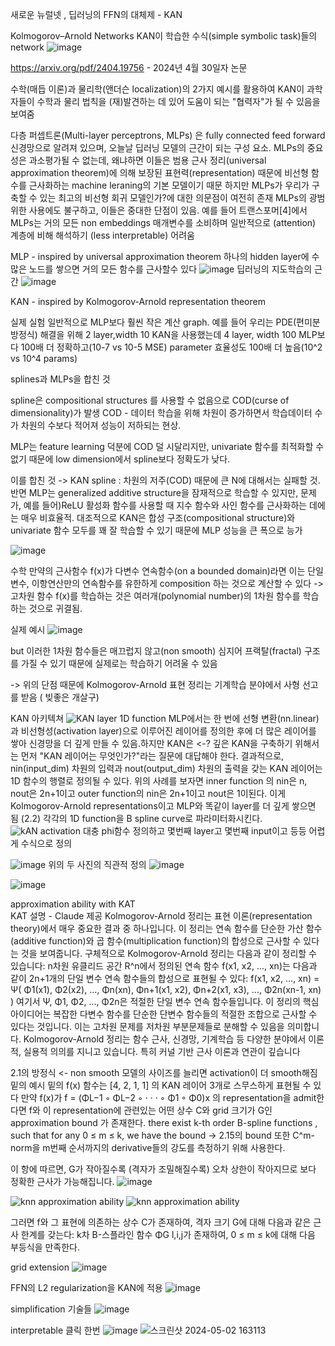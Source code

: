 새로운 뉴럴넷 , 딥러닝의 FFN의 대체제 - KAN

Kolmogorov–Arnold Networks
KAN이 학습한 수식(simple symbolic task)들의 network
![image](https://github.com/jinuk0211/llm_project/assets/150532431/f47d95b3-58fb-45ca-938a-44b8074d5d11)

https://arxiv.org/pdf/2404.19756 - 2024년 4월 30일자 논문

수학(매듭 이론)과 물리학(앤더슨 localization)의 2가지 예시를 활용하여 KAN이 과학자들이 수학과 물리 법칙을 (재)발견하는 데 있어 도움이 되는 "협력자"가 될 수 있음을 보여줌

다층 퍼셉트론(Multi-layer perceptrons, MLPs) 은 fully connected feed forward 신경망으로 알려져 있으며, 오늘날 딥러닝 모델의 근간이 되는 구성 요소. MLPs의 중요성은 과소평가될 수 없는데, 왜냐하면 이들은 범용 근사 정리(universal approximation theorem)에 의해 보장된 표현력(representation) 때문에 비선형 함수를 근사화하는 machine leraning의 기본 모델이기 때문 하지만 MLPs가 우리가 구축할 수 있는 최고의 비선형 회귀 모델인가?에 대한 의문점이 여전히 존재
MLPs의 광범위한 사용에도 불구하고, 이들은 중대한 단점이 있음. 예를 들어 트랜스포머[4]에서 MLPs는 거의 모든 non embeddings 매개변수를 소비하며 일반적으로 (attention) 계층에 비해 해석하기 (less interpretable) 어려움

MLP - inspired by universal approximation theorem
하나의 hidden layer에 수많은 노드를 쌓으면 거의 모든 함수를 근사할수 있다
![image](https://github.com/jinuk0211/llm_project/assets/150532431/e5e75dd1-d5a9-4f2a-bfee-6bece9cf39c9)
딥러닝의 지도학습의 근간
![image](https://github.com/jinuk0211/llm_project/assets/150532431/1ca9507c-0930-467c-bba8-970fb3a01435)


KAN - inspired by Kolmogorov-Arnold representation theorem

실제 실험
일반적으로 MLP보다 훨씬 작은 계산 graph.
예를 들어 우리는 PDE(편미분방정식) 해결을 위해 2 layer,width 10 KAN을 사용했는데 4 layer, width 100 MLP보다 100배 더 정확하고(10-7 vs 10-5 MSE) parameter 효율성도 100배 더 높음(10^2 vs 10^4 params)

splines과 MLPs을 합친 것

spline은 compositional structures 를 사용할 수 없음으로 COD(curse of dimensionality)가 발생
COD - 데이터 학습을 위해 차원이 증가하면서 학습데이터 수가 차원의 수보다 적어져 성능이 저하되는 현상.

MLP는 feature learning 덕분에 COD 덜 시달리지만, univariate 함수를 최적화할 수 없기 때문에 low dimension에서 spline보다 정확도가 낮다.

이를 합친 것 -> KAN
spline : 차원의 저주(COD) 때문에 큰 N에 대해서는 실패할 것. 반면 MLP는 generalized additive structure을 잠재적으로 학습할 수 있지만, 문제가, 예를 들어)ReLU 활성화 함수를 사용할 때 지수 함수와 사인 함수를 근사화하는 데에는 매우 비효율적. 대조적으로 KAN은 합성 구조(compositional structure)와 univariate 함수 모두를 꽤 잘 학습할 수 있기 때문에 MLP 성능을 큰 폭으로 능가


![image](https://github.com/jinuk0211/llm_project/assets/150532431/e275b829-cb34-47e5-ab9c-e3454e6216e3)

수학
만약의 근사함수 f(x)가 다변수 연속함수(on a bounded domain)라면 
이는 단일 변수, 이항연산만의 연속함수를 유한하게 composition 하는 것으로 계산할 수 있다
->
고차원 함수 f(x)를 학습하는 것은 여러개(polynomial number)의 1차원 함수를 학습하는 것으로 귀결됨.


실제 예시
![image](https://github.com/jinuk0211/llm_project/assets/150532431/f1e8e8b6-ce22-417a-8378-4cd1f06336ac)

but
이러한 1차원 함수들은 매끄럽지 않고(non smooth) 심지어 프랙탈(fractal) 구조를 가질 수 있기 때문에 실제로는 학습하기 어려울 수 있음

-> 위의 단점 때문에 Kolmogorov-Arnold 표현 정리는 기계학습 분야에서 사형 선고를 받음 ( 빚좋은 개살구)

KAN 아키텍쳐
![KAN layer 1D function](https://github.com/jinuk0211/llm_project/assets/150532431/270a0a7f-1519-43d2-a8a5-cc2090d9eb85)
MLP에서는 한 번에 선형 변환(nn.linear)과 비선형성(activation layer)으로 이루어진 레이어를 정의한 후에 더 많은 레이어를 쌓아 신경망을 더 깊게 만들 수 있음.하지만 KAN은 <-? 깊은 KAN을 구축하기 위해서는 먼저 "KAN 레이어는 무엇인가?"라는 질문에 대답해야 한다. 결과적으로, nin(input_dim) 차원의 입력과 nout(output_dim) 차원의 출력을 갖는 KAN 레이어는 1D 함수의 행렬로 정의될 수 있다.
위의 사례를 보자면 inner function 의 nin은 n, nout은 2n+1이고 outer function의 nin은 2n+1이고 nout은 1이된다. 이게 Kolmogorov-Arnold representations이고 MLP와 똑같이 layer를 더 깊게 쌓으면 됨
(2.2) 각각의 1D function을 B spline curve로 파라미터화시킨다.
![kAN activation](https://github.com/jinuk0211/llm_project/assets/150532431/7edb6fec-3d79-4c58-bb78-058718906711)
대충 phi함수 정의하고 몇번째 layer고 몇번째 input이고 등등 어렵게 수식으로 정의

![image](https://github.com/jinuk0211/llm_project/assets/150532431/f8daf9f9-d924-41b2-b944-367864d6e09e)
위의 두 사진의 직관적 정의
![image](https://github.com/jinuk0211/llm_project/assets/150532431/2dccda4c-6661-4803-b173-7247bf1dc9af)


![image](https://github.com/jinuk0211/llm_project/assets/150532431/714afe42-b4f1-4854-9914-09eee9118364)


approximation ability with KAT  
KAT 설명 - Claude 제공
Kolmogorov-Arnold 정리는 표현 이론(representation theory)에서 매우 중요한 결과 중 하나입니다. 이 정리는 연속 함수를 단순한 가산 함수(additive function)와 곱 함수(multiplication function)의 합성으로 근사할 수 있다는 것을 보여줍니다.
구체적으로 Kolmogorov-Arnold 정리는 다음과 같이 정리할 수 있습니다:
n차원 유클리드 공간 R^n에서 정의된 연속 함수 f(x1, x2, ..., xn)는 다음과 같이 2n+1개의 단일 변수 연속 함수들의 합성으로 표현될 수 있다:
f(x1, x2, ..., xn) = Ψ( Φ1(x1), Φ2(x2), ..., Φn(xn), Φn+1(x1, x2), Φn+2(x1, x3), ..., Φ2n(xn-1, xn) )
여기서 Ψ, Φ1, Φ2, ..., Φ2n은 적절한 단일 변수 연속 함수들입니다.
이 정리의 핵심 아이디어는 복잡한 다변수 함수를 단순한 단변수 함수들의 적절한 조합으로 근사할 수 있다는 것입니다. 이는 고차원 문제를 저차원 부분문제들로 분해할 수 있음을 의미합니다.
Kolmogorov-Arnold 정리는 함수 근사, 신경망, 기계학습 등 다양한 분야에서 이론적, 실용적 의의를 지니고 있습니다. 특히 커널 기반 근사 이론과 연관이 깊습니다

2.1의 방정식 <- non smooth 
모델의 사이즈를 늘리면 activation이 더 smooth해짐 밑의 예시
밑의 f(x) 함수는 [4, 2, 1, 1] 의 KAN 레이어 3개로 스무스하게 표현될 수 있다
만약 f(x)가 f = (ΦL−1 ◦ ΦL−2 ◦ · · · ◦ Φ1 ◦ Φ0)x 의 representation을 admit한다면 f와 이 representation에 관련있는 어떤 상수 C와
grid 크기가 G인 approximation bound 가 존재한다. 
 there exist k-th order B-spline functions , such that for any 0 ≤ m ≤ k, we have the bound 
-> 2.15의 bound
또한 C^m-norm을 m번째 순서까지의 derivative들의 강도를 측정하기 위해 사용한다.

이 항에 따르면, G가 작아질수록 (격자가 조밀해질수록) 오차 상한이 작아지므로 보다 정확한 근사가 가능해집니다.
![image](https://github.com/jinuk0211/llm_project/assets/150532431/1b8f8948-3ac9-4972-8ca0-8842fb0b4a09)

![knn approximation ability](https://github.com/jinuk0211/llm_project/assets/150532431/de81738f-04d1-4c0d-abb0-7391059a1cc8)
![knn approximation ability](https://github.com/jinuk0211/llm_project/assets/150532431/d298f348-9714-4677-b104-cb466a11f52f)

그러면 f와 그 표현에 의존하는 상수 C가 존재하여, 격자 크기 G에 대해 다음과 같은 근사 한계를 갖는다: k차 B-스플라인 함수 ΦG l,i,j가 존재하여, 0 ≤ m ≤ k에 대해 다음 부등식을 만족한다.

grid extension
![image](https://github.com/jinuk0211/llm_project/assets/150532431/30b95b23-4d87-431f-b1d5-944c1c55a71a)

FFN의 L2 regularization을 KAN에 적용
![image](https://github.com/jinuk0211/llm_project/assets/150532431/ec6dc43e-5c14-4503-a437-7590cf4f1a8a)

simplification 기술들 
![image](https://github.com/jinuk0211/llm_project/assets/150532431/30cf9fc6-2f53-4f4b-9412-04a1526b7eea)


interpretable 클릭 한번
![image](https://github.com/jinuk0211/llm_project/assets/150532431/d923727b-6e8b-486d-89cd-7eaef28f5cbf)
![스크린샷 2024-05-02 163113](https://github.com/jinuk0211/llm_project/assets/150532431/32d48c2d-2855-413d-8bed-5ec0f58c3b7f)

